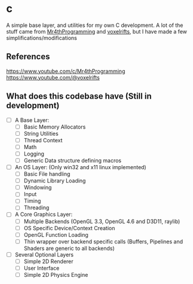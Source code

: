 # c
A simple base layer, and utilities for my own C development. A lot of the stuff came from [Mr4thProgramming](https://www.youtube.com/c/Mr4thProgramming) and [voxelrifts](https://www.youtube.com/@voxelrifts), but I have made a few simplifications/modifications

## References

https://www.youtube.com/c/Mr4thProgramming
https://www.youtube.com/@voxelrifts

## What does this codebase have (Still in development)

- [ ] A Base Layer:
  - [ ] Basic Memory Allocators
  - [ ] String Utilities
  - [ ] Thread Context
  - [ ] Math
  - [ ] Logging
  - [ ] Generic Data structure defining macros
- [ ] An OS Layer: (Only win32 and x11 linux implemented)
  - [ ] Basic File handling
  - [ ] Dynamic Library Loading
  - [ ] Windowing
  - [ ] Input
  - [ ] Timing
  - [ ] Threading
- [ ] A Core Graphics Layer:
  - [ ] Multiple Backends (OpenGL 3.3, OpenGL 4.6 and D3D11, raylib)
  - [ ] OS Specific Device/Context Creation
  - [ ] OpenGL Function Loading
  - [ ] Thin wrapper over backend specific calls (Buffers, Pipelines and Shaders are generic to all backends)
- [ ] Several Optional Layers
  - [ ] Simple 2D Renderer
  - [ ] User Interface
  - [ ] Simple 2D Physics Engine

